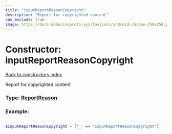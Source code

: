 ```yaml
---
title: "inputReportReasonCopyright"
description: "Report for copyrighted content"
nav_exclude: true
image: https://docs.madelineproto.xyz/favicons/android-chrome-256x256.png
---
```

# Constructor: inputReportReasonCopyright  
[Back to constructors index](/API_docs/constructors/index.html)



Report for copyrighted content




### Type: [ReportReason](/API_docs/types/ReportReason.html)


### Example:

```php

$inputReportReasonCopyright = ['_' => 'inputReportReasonCopyright'];
```  
